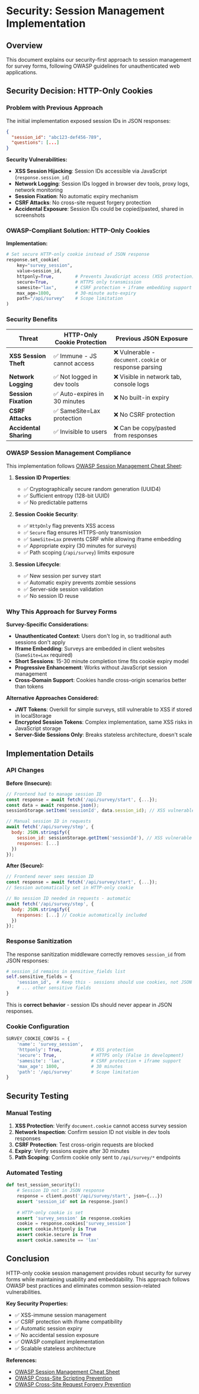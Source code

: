 # Security: Session Management Implementation

## Overview

This document explains our security-first approach to session management for survey forms, following OWASP guidelines for unauthenticated web applications.

## Security Decision: HTTP-Only Cookies

### Problem with Previous Approach

The initial implementation exposed session IDs in JSON responses:
```json
{
  "session_id": "abc123-def456-789",
  "questions": [...]
}
```

**Security Vulnerabilities:**
- **XSS Session Hijacking**: Session IDs accessible via JavaScript (`response.session_id`)
- **Network Logging**: Session IDs logged in browser dev tools, proxy logs, network monitoring
- **Session Fixation**: No automatic expiry mechanism
- **CSRF Attacks**: No cross-site request forgery protection
- **Accidental Exposure**: Session IDs could be copied/pasted, shared in screenshots

### OWASP-Compliant Solution: HTTP-Only Cookies

**Implementation:**
```python
# Set secure HTTP-only cookie instead of JSON response
response.set_cookie(
    key="survey_session",
    value=session_id,
    httponly=True,        # Prevents JavaScript access (XSS protection)
    secure=True,          # HTTPS only transmission
    samesite="lax",       # CSRF protection + iframe embedding support
    max_age=1800,         # 30-minute auto-expiry
    path="/api/survey"    # Scope limitation
)
```

### Security Benefits

| Threat | HTTP-Only Cookie Protection | Previous JSON Exposure |
|--------|----------------------------|------------------------|
| **XSS Session Theft** | ✅ Immune - JS cannot access | ❌ Vulnerable - `document.cookie` or response parsing |
| **Network Logging** | ✅ Not logged in dev tools | ❌ Visible in network tab, console logs |
| **Session Fixation** | ✅ Auto-expires in 30 minutes | ❌ No built-in expiry |
| **CSRF Attacks** | ✅ SameSite=Lax protection | ❌ No CSRF protection |
| **Accidental Sharing** | ✅ Invisible to users | ❌ Can be copy/pasted from responses |

### OWASP Session Management Compliance

This implementation follows [OWASP Session Management Cheat Sheet](https://cheatsheetseries.owasp.org/cheatsheets/Session_Management_Cheat_Sheet.html):

1. **Session ID Properties**:
   - ✅ Cryptographically secure random generation (UUID4)
   - ✅ Sufficient entropy (128-bit UUID)
   - ✅ No predictable patterns

2. **Session Cookie Security**:
   - ✅ `HttpOnly` flag prevents XSS access
   - ✅ `Secure` flag ensures HTTPS-only transmission
   - ✅ `SameSite=Lax` prevents CSRF while allowing iframe embedding
   - ✅ Appropriate expiry (30 minutes for surveys)
   - ✅ Path scoping (`/api/survey`) limits exposure

3. **Session Lifecycle**:
   - ✅ New session per survey start
   - ✅ Automatic expiry prevents zombie sessions
   - ✅ Server-side session validation
   - ✅ No session ID reuse

### Why This Approach for Survey Forms

**Survey-Specific Considerations:**
- **Unauthenticated Context**: Users don't log in, so traditional auth sessions don't apply
- **Iframe Embedding**: Surveys are embedded in client websites (`SameSite=Lax` required)
- **Short Sessions**: 15-30 minute completion time fits cookie expiry model
- **Progressive Enhancement**: Works without JavaScript session management
- **Cross-Domain Support**: Cookies handle cross-origin scenarios better than tokens

**Alternative Approaches Considered:**
- **JWT Tokens**: Overkill for simple surveys, still vulnerable to XSS if stored in localStorage
- **Encrypted Session Tokens**: Complex implementation, same XSS risks in JavaScript storage
- **Server-Side Sessions Only**: Breaks stateless architecture, doesn't scale

## Implementation Details

### API Changes

**Before (Insecure):**
```javascript
// Frontend had to manage session ID
const response = await fetch('/api/survey/start', {...});
const data = await response.json();
sessionStorage.setItem('sessionId', data.session_id); // XSS vulnerable

// Manual session ID in requests
await fetch('/api/survey/step', {
  body: JSON.stringify({
    session_id: sessionStorage.getItem('sessionId'), // XSS vulnerable
    responses: [...]
  })
});
```

**After (Secure):**
```javascript
// Frontend never sees session ID
const response = await fetch('/api/survey/start', {...});
// Session automatically set in HTTP-only cookie

// No session ID needed in requests - automatic
await fetch('/api/survey/step', {
  body: JSON.stringify({
    responses: [...] // Cookie automatically included
  })
});
```

### Response Sanitization

The response sanitization middleware correctly removes `session_id` from JSON responses:
```python
# session_id remains in sensitive_fields list
self.sensitive_fields = {
    'session_id',  # Keep this - sessions should use cookies, not JSON
    # ... other sensitive fields
}
```

This is **correct behavior** - session IDs should never appear in JSON responses.

### Cookie Configuration

```python
SURVEY_COOKIE_CONFIG = {
    'name': 'survey_session',
    'httponly': True,           # XSS protection
    'secure': True,             # HTTPS only (False in development)
    'samesite': 'lax',          # CSRF protection + iframe support
    'max_age': 1800,            # 30 minutes
    'path': '/api/survey'       # Scope limitation
}
```

## Security Testing

### Manual Testing
1. **XSS Protection**: Verify `document.cookie` cannot access survey session
2. **Network Inspection**: Confirm session ID not visible in dev tools responses
3. **CSRF Protection**: Test cross-origin requests are blocked
4. **Expiry**: Verify sessions expire after 30 minutes
5. **Path Scoping**: Confirm cookie only sent to `/api/survey/*` endpoints

### Automated Testing
```python
def test_session_security():
    # Session ID not in JSON response
    response = client.post('/api/survey/start', json={...})
    assert 'session_id' not in response.json()
    
    # HTTP-only cookie is set
    assert 'survey_session' in response.cookies
    cookie = response.cookies['survey_session']
    assert cookie.httponly is True
    assert cookie.secure is True
    assert cookie.samesite == 'lax'
```

## Conclusion

HTTP-only cookie session management provides robust security for survey forms while maintaining usability and embeddability. This approach follows OWASP best practices and eliminates common session-related vulnerabilities.

**Key Security Properties:**
- ✅ XSS-immune session management
- ✅ CSRF protection with iframe compatibility  
- ✅ Automatic session expiry
- ✅ No accidental session exposure
- ✅ OWASP compliant implementation
- ✅ Scalable stateless architecture

**References:**
- [OWASP Session Management Cheat Sheet](https://cheatsheetseries.owasp.org/cheatsheets/Session_Management_Cheat_Sheet.html)
- [OWASP Cross-Site Scripting Prevention](https://cheatsheetseries.owasp.org/cheatsheets/Cross_Site_Scripting_Prevention_Cheat_Sheet.html)
- [OWASP Cross-Site Request Forgery Prevention](https://cheatsheetseries.owasp.org/cheatsheets/Cross-Site_Request_Forgery_Prevention_Cheat_Sheet.html)